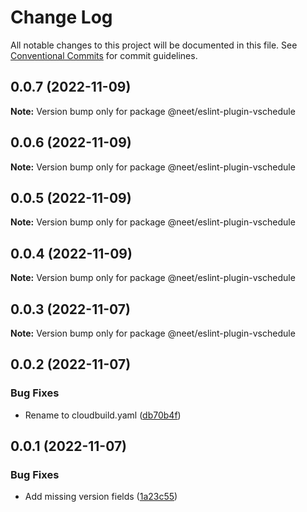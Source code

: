# Change Log

All notable changes to this project will be documented in this file.
See [Conventional Commits](https://conventionalcommits.org) for commit guidelines.

## 0.0.7 (2022-11-09)

**Note:** Version bump only for package @neet/eslint-plugin-vschedule

## 0.0.6 (2022-11-09)

**Note:** Version bump only for package @neet/eslint-plugin-vschedule

## 0.0.5 (2022-11-09)

**Note:** Version bump only for package @neet/eslint-plugin-vschedule

## 0.0.4 (2022-11-09)

**Note:** Version bump only for package @neet/eslint-plugin-vschedule

## 0.0.3 (2022-11-07)

**Note:** Version bump only for package @neet/eslint-plugin-vschedule

## 0.0.2 (2022-11-07)

### Bug Fixes

* Rename to cloudbuild.yaml ([db70b4f](https://github.com/neet/vschedule/commit/db70b4f42daf898f364266b2fb03696e6972170d))

## 0.0.1 (2022-11-07)

### Bug Fixes

* Add missing version fields ([1a23c55](https://github.com/neet/refined-itsukara-link/commit/1a23c550155e6b691aaacd050b149b8445a11965))
